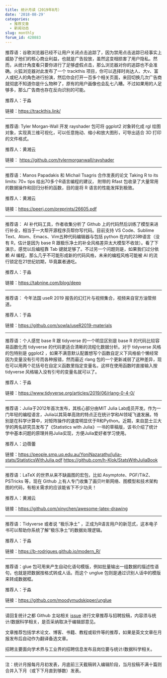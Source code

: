 ```yaml
---
title: 统计月读（2019年8月）
date: '2018-08-29'
categories:
  - 推荐文章
  - 新闻动态
slug: monthly
forum_id: 420883
---
```


推荐语：谷歌浏览器已经不让用户关闭点击追踪了，因为禁用点击追踪已经事实上威胁了他们的核心商业利益，也就是广告投放，虽然这变相损害了用户隐私。然而，从统计角度看只要你进行了足够虚假点击，那么浏览器对你的追踪也不会准确。火狐浏览器对此发布了一个 trackthis 项目，你可以选择时尚达人、大v、富人或杞人的角色进行扮演，然后你会打开一百多个相关页面，来回切换几次广告商就彻底不知道你是什么物种了，原有的用户画像也会乱七八糟。不过如果用的人足够多，那么广告商也存在反向识别的可能。

推荐人：于淼

链接：https://trackthis.link/

---

推荐语: Tyler Morgan-Wall 开发 rayshader 包可将 ggplot2 对象转化成 rgl 绘图对象，实现真三维可视化，可以任意拖动、缩小和放大图形，可导出适合 3D 打印的文件格式。

推荐人：黄湘云

链接： https://github.com/tylermorganwall/rayshader

---

推荐语：Manos Papadakis 和 Michail Tsagris 合作发表的论文 Taking R to its limits: 70+ tips 给出70多个R语言编程的建议， 附带的 Rfast 包收录了大量常用的数据操作和回归分析的函数，目的是将 R 语言的性能发挥到极致。

推荐人：黄湘云

链接：https://peerj.com/preprints/26605.pdf

---

推荐语： AI 补代码工具，作者收集分析了 Github 上的代码然后训练了模型来进行补全，相当于一大帮开源程序员帮你写代码。目前支持 VS Code、Sublime Text、Atom、Emacs、Vim五种代码编辑器与包括 python 在内的23种语言（没有 R，估计是因为 base R 跟极乐净土的补全风格差异太大模型不收敛）。看了下演示，感觉以后编程靠 Tab 键就足够了。不过另一个问题则是，如果我们过分依赖 AI 编程，那么几乎不可能形成新的代码风格，未来的编程风格可能被 AI 的流行锁定在21世纪初期，毕竟赢者通吃。

推荐人：于淼

链接：https://tabnine.com/blog/deep

---

推荐语： 今年法国 useR 2019 报告的幻灯片与视频集合，视频来自官方油管频道。

推荐人：于淼

链接：https://github.com/sowla/useR2019-materials

---

推荐语：个人感觉 base R  跟 tidyverse 的一个明显区别是 base R 的代码比较容易函数化而 tidyverse 的代码更适合清晰的流程化数据分析。对于 tidyverse 风格的包特别是 ggplot2 ，如果不满意默认配置想写个函数自定义下风格偷个懒经常因为变量没有引号而各种报错，然而最近 rlang 包的一个更新减弱了这种差异，现在可以用两个花括号在自定义函数里指定变量名，这样在使用函数时直接输入按 tidyverse 风格输入没有引号的变量名就可以了。

推荐人：于淼

链接：https://www.tidyverse.org/articles/2019/06/rlang-0-4-0/

---

推荐语：Julia于2012年首次发布，其核心部分由MIT Julia Lab成员开发。作为一门年轻的编程语言，Julia以其简单高效的特点正在统计学和AI领域飞速发展。特别是在科学计算中，对矩阵操作的速度明显优于R和Python。近期，来自昆士兰大学的两名研究员发布了《Statistics with Julia》一书的草稿版，该书介绍了统计学中基本问题的原理并用Julia实现，方便Julia爱好者学习使用。

推荐人：边蓓蕾

链接：https://people.smp.uq.edu.au/YoniNazarathy/julia-stats/StatisticsWithJulia.pdf
https://github.com/h-Klok/StatsWithJuliaBook

---

推荐语：LaTeX 的世界从来不缺画图的宏包，比如 Asymptote、PGF/TikZ、PSTricks 等，现在 Github 上有人专门收集了画贝叶斯网络、图模型和技术架构图的代码，有相关需求的应该能省下不少功夫！

推荐人：黄湘云

链接：https://github.com/xinychen/awesome-latex-drawing

---

推荐语：Tidyverse 或者说 “极乐净土” ，正成为R语言用户的新范式，这本电子书可以帮助你系统了解“极乐净土”的数据处理逻辑。

推荐人：于淼

链接：https://b-rodrigues.github.io/modern_R/

---

推荐语：glue 包可用来产生自动化语句模版，例如批量输出一组数据的描述性语句，也就是把数据按格式转成人话。而这个 unglue 包则是通过识别人话中的模版来转成数据框。

推荐人：于淼

链接：https://github.com/moodymudskipper/unglue

---

请回复统计之都 Github 主站相关 [issue](https://github.com/cosname/cosx.org/issues/854) 进行文章推荐与招聘投稿，内容须与统计/数据科学相关，是否采纳取决于编辑部意见。

文章推荐包括学术论文、博客、书籍、教程或软件等的推荐，如果是英文文章在月报发布后自动作为翻译备选文章。

招聘主要面向学术界与工业界的招聘信息发布且岗位要与统计/数据科学相关。

---
注：统计月报每月月初发表，月底前三天截稿转入编辑阶段，当月投稿不满十篇则合并入下月（或下下月直到够数）发表。
